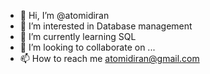 - 👋 Hi, I’m @atomidiran
- 👀 I’m interested in Database management
- 🌱 I’m currently learning SQL
- 💞️ I’m looking to collaborate on ...
- 📫 How to reach me atomidiran@gmail.com

<!---
atomidiran/atomidiran is a ✨ special ✨ repository because its `README.md` (this file) appears on your GitHub profile.
You can click the Preview link to take a look at your changes.
--->
